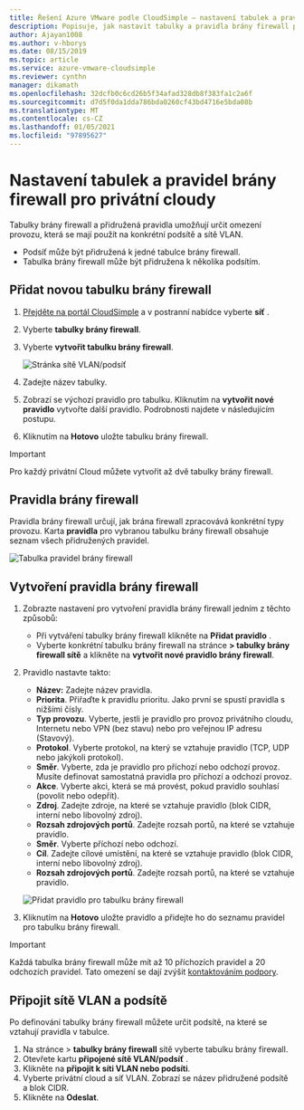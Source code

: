 ```yaml
---
title: Řešení Azure VMware podle CloudSimple – nastavení tabulek a pravidel brány firewall
description: Popisuje, jak nastavit tabulky a pravidla brány firewall privátního cloudu pro omezení provozu v podsítích a sítích VLAN.
author: Ajayan1008
ms.author: v-hborys
ms.date: 08/15/2019
ms.topic: article
ms.service: azure-vmware-cloudsimple
ms.reviewer: cynthn
manager: dikamath
ms.openlocfilehash: 32dcfb0c6cd26b5f34afad328db8f383fa1c2a6f
ms.sourcegitcommit: d7d5f0da1dda786bda0260cf43bd4716e5bda08b
ms.translationtype: MT
ms.contentlocale: cs-CZ
ms.lasthandoff: 01/05/2021
ms.locfileid: "97895627"
---
```

# <a name="set-up-firewall-tables-and-rules-for-private-clouds"></a>Nastavení tabulek a pravidel brány firewall pro privátní cloudy

Tabulky brány firewall a přidružená pravidla umožňují určit omezení provozu, která se mají použít na konkrétní podsítě a sítě VLAN.

* Podsíť může být přidružená k jedné tabulce brány firewall.
* Tabulka brány firewall může být přidružena k několika podsítím.

## <a name="add-a-new-firewall-table"></a>Přidat novou tabulku brány firewall

1. [Přejděte na portál CloudSimple](access-cloudsimple-portal.md) a v postranní nabídce vyberte **síť** .
2. Vyberte **tabulky brány firewall**.
3. Vyberte **vytvořit tabulku brány firewall**.

    ![Stránka sítě VLAN/podsíť](media/firewall-tables-page.png)

4. Zadejte název tabulky.
5. Zobrazí se výchozí pravidlo pro tabulku. Kliknutím na **vytvořit nové pravidlo** vytvořte další pravidlo. Podrobnosti najdete v následujícím postupu.
6. Kliknutím na **Hotovo** uložte tabulku brány firewall.

> [!IMPORTANT]
> Pro každý privátní Cloud můžete vytvořit až dvě tabulky brány firewall.

## <a name="firewall-rules"></a>Pravidla brány firewall

Pravidla brány firewall určují, jak brána firewall zpracovává konkrétní typy provozu. Karta **pravidla** pro vybranou tabulku brány firewall obsahuje seznam všech přidružených pravidel.

![Tabulka pravidel brány firewall](media/firewall-rules-tab.png)

## <a name="create-a-firewall-rule"></a>Vytvoření pravidla brány firewall

1. Zobrazte nastavení pro vytvoření pravidla brány firewall jedním z těchto způsobů:
    * Při vytváření tabulky brány firewall klikněte na **Přidat pravidlo** .
    * Vyberte konkrétní tabulku brány firewall na stránce **> tabulky brány firewall sítě** a klikněte na **vytvořit nové pravidlo brány firewall**.
2. Pravidlo nastavte takto:
    * **Název:** Zadejte název pravidla.
    * **Priorita**. Přiřaďte k pravidlu prioritu. Jako první se spustí pravidla s nižšími čísly.
    * **Typ provozu**. Vyberte, jestli je pravidlo pro provoz privátního cloudu, Internetu nebo VPN (bez stavu) nebo pro veřejnou IP adresu (Stavový).
    * **Protokol**. Vyberte protokol, na který se vztahuje pravidlo (TCP, UDP nebo jakýkoli protokol).
    * **Směr**. Vyberte, zda je pravidlo pro příchozí nebo odchozí provoz. Musíte definovat samostatná pravidla pro příchozí a odchozí provoz.
    * **Akce**. Vyberte akci, která se má provést, pokud pravidlo souhlasí (povolit nebo odepřít).
    * **Zdroj**. Zadejte zdroje, na které se vztahuje pravidlo (blok CIDR, interní nebo libovolný zdroj).
    * **Rozsah zdrojových portů**. Zadejte rozsah portů, na které se vztahuje pravidlo.
    * **Směr**. Vyberte příchozí nebo odchozí.
    * **Cíl**. Zadejte cílové umístění, na které se vztahuje pravidlo (blok CIDR, interní nebo libovolný zdroj).
    * **Rozsah zdrojových portů**. Zadejte rozsah portů, na které se vztahuje pravidlo.

    ![Přidat pravidlo pro tabulku brány firewall](media/firewall-rule-create.png)

3. Kliknutím na **Hotovo** uložte pravidlo a přidejte ho do seznamu pravidel pro tabulku brány firewall.

> [!IMPORTANT]
> Každá tabulka brány firewall může mít až 10 příchozích pravidel a 20 odchozích pravidel. Tato omezení se dají zvýšit [kontaktováním podpory](https://portal.azure.com/#blade/Microsoft_Azure_Support/HelpAndSupportBlade/newsupportrequest).

## <a name="attach-vlanssubnets"></a><a name="attach-vlans-subnet"></a>Připojit sítě VLAN a podsítě

Po definování tabulky brány firewall můžete určit podsítě, na které se vztahují pravidla v tabulce.

1. Na stránce   >  **tabulky brány firewall** sítě vyberte tabulku brány firewall.
2. Otevřete kartu **připojené sítě VLAN/podsíť** .
3. Klikněte na **připojit k síti VLAN nebo podsíti**.
4. Vyberte privátní cloud a síť VLAN. Zobrazí se název přidružené podsítě a blok CIDR.
5. Klikněte na **Odeslat**.
